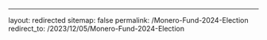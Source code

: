 ---
layout: redirected
sitemap: false
permalink: /Monero-Fund-2024-Election
redirect_to: /2023/12/05/Monero-Fund-2024-Election
